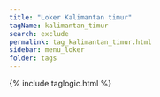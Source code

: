 ```yaml
---
title: "Loker Kalimantan timur"
tagName: kalimantan_timur
search: exclude
permalink: tag_kalimantan_timur.html
sidebar: menu_loker
folder: tags
---
```

{% include taglogic.html %}
